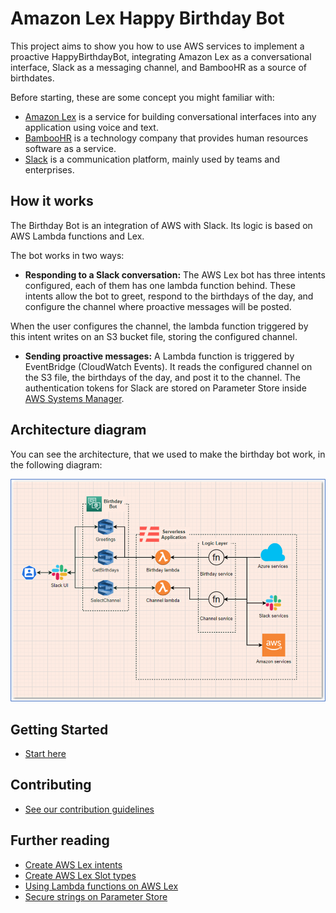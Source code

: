 # Amazon Lex Happy Birthday Bot

This project aims to show you how to use AWS services to implement a proactive HappyBirthdayBot, integrating Amazon Lex as a conversational interface, Slack as a messaging channel, and BambooHR as a source of birthdates.

Before starting, these are some concept you might familiar with:

- [Amazon Lex](https://aws.amazon.com/lex/) is a service for building conversational interfaces into any application using voice and text.
- [BambooHR](https://www.bamboohr.com/) is a technology company that provides human resources software as a service.
- [Slack](https://slack.com/) is a communication platform, mainly used by teams and enterprises.

## How it works

The Birthday Bot is an integration of AWS with Slack. Its logic is based on AWS Lambda functions and Lex.

The bot works in two ways:

- **Responding to a Slack conversation:** The AWS Lex bot has three intents configured, each of them has one lambda function behind. These intents allow the bot to greet, respond to the birthdays of the day, and configure the channel where proactive messages will be posted.

When the user configures the channel, the lambda function triggered by this intent writes on an S3 bucket file, storing the configured channel.

- **Sending proactive messages:** A Lambda function is triggered by EventBridge (CloudWatch Events). It reads the configured channel on the S3 file, the birthdays of the day, and post it to the channel. The authentication tokens for Slack are stored on Parameter Store inside [AWS Systems Manager](https://aws.amazon.com/systems-manager/).

## Architecture diagram

You can see the architecture, that we used to make the birthday bot work, in the following diagram:

![Architecture diagram](./docs/images/BirthdayBot-v3-New.png)

## Getting Started

- [Start here](./birthday-bot/README.md)

## Contributing

- [See our contribution guidelines](./CONTRIBUTING.md)

## Further reading

- [Create AWS Lex intents](https://docs.aws.amazon.com/lex/latest/dg/gs2-create-bot-intent.html)
- [Create AWS Lex Slot types](https://docs.aws.amazon.com/lex/latest/dg/gs2-create-bot-slot-types.html)
- [Using Lambda functions on AWS Lex](https://docs.aws.amazon.com/lex/latest/dg/using-lambda.html)
- [Secure strings on Parameter Store](https://docs.aws.amazon.com/es_es/systems-manager/latest/userguide/sysman-paramstore-securestring.html)
